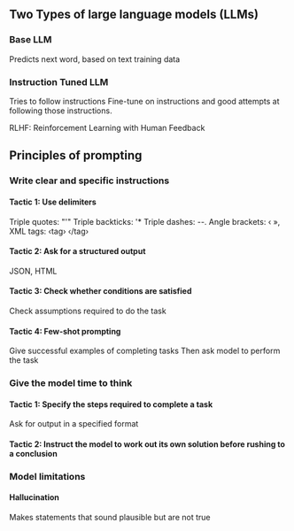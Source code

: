 ## Two Types of large language models (LLMs)
### Base LLM
Predicts next word, based on text training data

### Instruction Tuned LLM
Tries to follow instructions
Fine-tune on instructions and good attempts at following those instructions.

RLHF: Reinforcement Learning with Human Feedback

## Principles of prompting
### Write clear and specific instructions
#### Tactic 1: Use delimiters
Triple quotes: "'"
Triple backticks: '*
Triple dashes: --.
Angle brackets: ‹ »,
XML tags: ‹tag› ‹/tag›
#### Tactic 2: Ask for a structured output
JSON, HTML
#### Tactic 3: Check whether conditions are satisfied
Check assumptions required to do the task
#### Tactic 4: Few-shot prompting
Give successful examples of completing tasks
Then ask model to perform the task

### Give the model time to think
#### Tactic 1: Specify the steps required to complete a task
Ask for output in a specified format
#### Tactic 2: Instruct the model to work out its own solution before rushing to a conclusion

### Model limitations
#### Hallucination
Makes statements that sound plausible but are not true
